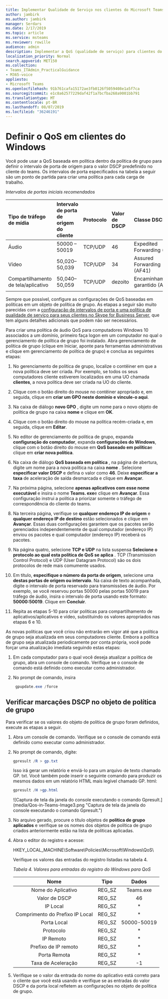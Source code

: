```yaml
---
title: Implementar Qualidade de Serviço nos clientes do Microsoft Teams
author: jambirk
ms.author: jambirk
manager: Serdars
ms.date: 2/17/2019
ms.topic: article
ms.service: msteams
ms.reviewer: rowille
audience: admin
description: Implementar a QoS (qualidade de serviço) para clientes do Microsoft Teams.
localization_priority: Normal
search.appverid: MET150
ms.collection:
- Teams_ITAdmin_PracticalGuidance
- M365-voice
appliesto:
- Microsoft Teams
ms.openlocfilehash: 91b761cafa15172ae3fb0126f5059408e1a5f7ca
ms.sourcegitcommit: e1c8a62577229daf42f1a7bcfba268a9001bb791
ms.translationtype: MT
ms.contentlocale: pt-BR
ms.lasthandoff: 08/07/2019
ms.locfileid: "36246191"
---
```

# <a name="set-qos-on-windows-clients"></a>Definir o QoS em clientes do Windows

Você pode usar a QoS baseada em política dentro da política de grupo para definir o intervalo de porta de origem para o valor DSCP predefinido no cliente do teams. Os intervalos de porta especificados na tabela a seguir são um ponto de partida para criar uma política para cada carga de trabalho.

_Intervalos de portas iniciais recomendados_

Tipo de tráfego de mídia| Intervalo de porta de origem do cliente |Protocolo|Valor de DSCP|Classe DSCP|
|:--- |:--- |:--- |:--- |:--- |
|Áudio| 50000 – 50019|TCP/UDP|46|Expedited Forwarding (EF)|
|Vídeo| 50,020–50,039|TCP/UDP|34|Assured Forwarding (AF41)|
|Compartilhamento de tela/aplicativo| 50,040–50,059|TCP/UDP|dezoito|Encaminhamento garantido (AF21)|
| | | | |

Sempre que possível, configure as configurações de QoS baseadas em políticas em um objeto de política de grupo. As etapas a seguir são muito parecidas com a [configuração de intervalos de porta e uma política de qualidade de serviço para seus clientes no Skype for Business Server](https://docs.microsoft.com/SkypeForBusiness/manage/network-management/qos/configuring-port-ranges-for-your-skype-clients#configure-quality-of-service-policies-for-clients-running-on-windows-10), que tem alguns detalhes adicionais que podem não ser necessários.

Para criar uma política de áudio QoS para computadores Windows 10 associados a um domínio, primeiro faça logon em um computador no qual o gerenciamento de política de grupo foi instalado. Abra gerenciamento de política de grupo (clique em Iniciar, aponte para ferramentas administrativas e clique em gerenciamento de política de grupo) e conclua as seguintes etapas:

1. No gerenciamento de política de grupo, localize o contêiner em que a nova política deve ser criada. Por exemplo, se todos os seus computadores cliente estiverem localizados em uma UO chamada **clientes**, a nova política deve ser criada na UO do cliente.

2. Clique com o botão direito do mouse no contêiner apropriado e, em seguida, clique em **criar um GPO neste domínio e vincule-o aqui**.

3. Na caixa de diálogo **novo GPO** , digite um nome para o novo objeto de política de grupo na caixa **nome** e clique em **OK**.

4. Clique com o botão direito do mouse na política recém-criada e, em seguida, clique em **Editar**.

5. No editor de gerenciamento de política de grupo, expanda **configuração do computador**, expanda **configurações do Windows**, clique com o botão direito do mouse em **QoS baseado em política**e clique em **criar nova política**.

6. Na caixa de diálogo **QoS baseada em política** , na página de abertura, digite um nome para a nova política na caixa **nome** . Selecione **especificar valor DSCP** e defina o valor como **46**. Deixe **especificar a taxa** de aceleração de saída desmarcada e clique em **Avançar**.

7. Na próxima página, selecione **apenas aplicativos com esse nome executável** e insira o nome **Teams. exe**e clique em **Avançar**. Essa configuração instrui a política a priorizar somente o tráfego de correspondência do cliente do teams.

8. Na terceira página, verifique se **qualquer endereço IP de origem** e **qualquer endereço IP de destino** estão selecionados e clique em **Avançar**. Essas duas configurações garantem que os pacotes serão gerenciados independentemente de qual computador (endereço IP) enviou os pacotes e qual computador (endereço IP) receberá os pacotes.

9. Na página quatro, selecione **TCP e UDP** na lista suspensa **Selecione o protocolo ao qual esta política de QoS se aplica** . TCP (Transmission Control Protocol) e UDP (User Datagram Protocol) são os dois protocolos de rede mais comumente usados.

10. Em título, **especifique o número da porta de origem**, selecione uma **destas portas de origem ou intervalo**. Na caixa de texto acompanhada, digite o intervalo de porta reservado para transmissões de áudio. Por exemplo, se você reservou portas 50000 pelas portas 50019 para tráfego de áudio, insira o intervalo de porta usando este formato: **50000:50019**. Clique em **Concluir**.

11. Repita as etapas 5-10 para criar políticas para compartilhamento de aplicativos/aplicativos e vídeo, substituindo os valores apropriados nas etapas 6 e 10.

As novas políticas que você criou não entrarão em vigor até que a política de grupo seja atualizada em seus computadores cliente. Embora a política de grupo seja atualizada periodicamente por conta própria, você pode forçar uma atualização imediata seguindo estas etapas:

1. Em cada computador para o qual você deseja atualizar a política de grupo, abra um console de comando. Verifique se o console de comando está definido como executar como administrador.

2. No prompt de comando, insira

   ``` powershell
    gpupdate.exe /force
   ```

## <a name="verify-dscp-markings-in-the-group-policy-object"></a>Verificar marcações DSCP no objeto de política de grupo

Para verificar se os valores do objeto de política de grupo foram definidos, execute as etapas a seguir.

1. Abra um console de comando. Verifique se o console de comando está definido como executar como administrador.

2. No prompt de comando, digite:

   ``` powershell
   gpresult /R > gp.txt
   ```

   Isso irá gerar um relatório e enviá-lo para um arquivo de texto chamado GP. txt. Você também pode inserir o seguinte comando para produzir os mesmos dados em um relatório HTML mais legível chamado GP. html:

   ``` powershell
   gpresult /H >gp.html
   ```

   ![Captura de tela da janela do console executando o comando Gpresult.] (media/Qos-in-Teams-Image3.png "Captura de tela da janela do console executando o comando Gpresult.")

3. No arquivo gerado, procure o título objetos de **política de grupo aplicados** e verifique se os nomes dos objetos de política de grupo criados anteriormente estão na lista de políticas aplicadas.

4. Abra o editor do registro e acesse:

   HKEY_LOCAL_MACHINE\Software\Policies\Microsoft\Windows\QoS\

   Verifique os valores das entradas do registro listadas na tabela 4.

   _Tabela 4. Valores para entradas do registro do Windows para QoS_

   |          Nome          |  Tipo  |    Dados     |
   |         :---:          |:---:   |    :---:    |
   |    Nome do Aplicativo    | REG_SZ |  Teams.exe  |
   |       Valor de DSCP       | REG_SZ |     46      |
   |        IP Local        | REG_SZ |     \*      |
   | Comprimento do Prefixo IP Local | REG_SZ |     \*      |
   |       Porta Local       | REG_SZ | 50000-50019 |
   |        Protocolo        | REG_SZ |     \*      |
   |       IP Remoto        | REG_SZ |     \*      |
   |    Prefixo de IP remoto    | REG_SZ |     \*      |
   |      Porta Remota       | REG_SZ |     \*      |
   |     Taxa de Aceleração      | REG_SZ |     -1      |

5. Verifique se o valor da entrada do nome do aplicativo está correto para o cliente que você está usando e verifique se as entradas do valor DSCP e da porta local refletem as configurações no objeto de política de grupo.
